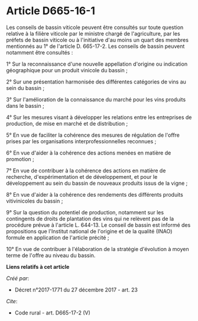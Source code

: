 # Article D665-16-1

Les conseils de bassin viticole peuvent être consultés sur toute question relative à la filière viticole par le ministre
chargé de l'agriculture, par les préfets de bassin viticole ou à l'initiative d'au moins un quart des membres mentionnés au
1° de l'article D. 665-17-2. Les conseils de bassin peuvent notamment être consultés : 

1° Sur la reconnaissance d'une nouvelle appellation d'origine ou indication géographique pour un produit vinicole du
bassin ; 

2° Sur une présentation harmonisée des différentes catégories de vins au sein du bassin ; 

3° Sur l'amélioration de la connaissance du marché pour les vins produits dans le bassin ; 

4° Sur les mesures visant à développer les relations entre les entreprises de production, de mise en marché et de
distribution ; 

5° En vue de faciliter la cohérence des mesures de régulation de l'offre prises par les organisations interprofessionnelles
reconnues ; 

6° En vue d'aider à la cohérence des actions menées en matière de promotion ; 

7° En vue de contribuer à la cohérence des actions en matière de recherche, d'expérimentation et de développement, et pour le
développement au sein du bassin de nouveaux produits issus de la vigne ; 

8° En vue d'aider à la cohérence des rendements des différents produits vitivinicoles du bassin ; 

9° Sur la question du potentiel de production, notamment sur les contingents de droits de plantation des vins qui ne relèvent
pas de la procédure prévue à l'article L. 644-13. Le conseil de bassin est informé des propositions que l'Institut national
de l'origine et de la qualité (INAO) formule en application de l'article précité ; 

10° En vue de contribuer à l'élaboration de la stratégie d'évolution à moyen terme de l'offre au niveau du bassin.

**Liens relatifs à cet article**

_Créé par_:

  - Décret n°2017-1771 du 27 décembre 2017 - art. 23

_Cite_:

  - Code rural - art. D665-17-2 (V)
